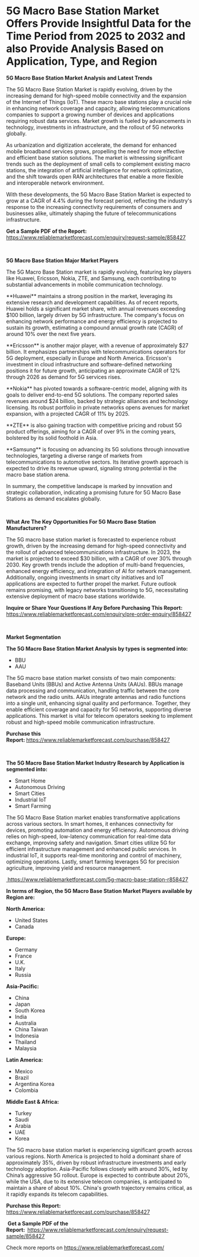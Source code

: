<p><h1>5G Macro Base Station Market Offers Provide Insightful Data for the Time Period from 2025 to 2032 and also Provide Analysis Based on Application, Type, and Region</h1></p><p><strong>5G Macro Base Station Market Analysis and Latest Trends</strong></p>
<p><p>The 5G Macro Base Station Market is rapidly evolving, driven by the increasing demand for high-speed mobile connectivity and the expansion of the Internet of Things (IoT). These macro base stations play a crucial role in enhancing network coverage and capacity, allowing telecommunications companies to support a growing number of devices and applications requiring robust data services. Market growth is fueled by advancements in technology, investments in infrastructure, and the rollout of 5G networks globally.</p><p>As urbanization and digitization accelerate, the demand for enhanced mobile broadband services grows, propelling the need for more effective and efficient base station solutions. The market is witnessing significant trends such as the deployment of small cells to complement existing macro stations, the integration of artificial intelligence for network optimization, and the shift towards open RAN architectures that enable a more flexible and interoperable network environment. </p><p>With these developments, the 5G Macro Base Station Market is expected to grow at a CAGR of 4.4% during the forecast period, reflecting the industry's response to the increasing connectivity requirements of consumers and businesses alike, ultimately shaping the future of telecommunications infrastructure.</p></p>
<p><strong>Get a Sample PDF of the Report:&nbsp;</strong> <a href="https://www.reliablemarketforecast.com/enquiry/request-sample/858427?utm_campaign=3029&utm_medium=2&utm_source=Github&utm_content=ia&utm_term=08042025&utm_id=5g-macro-base-station">https://www.reliablemarketforecast.com/enquiry/request-sample/858427</a></p>
<p>&nbsp;</p>
<p><strong>5G Macro Base Station Major Market Players</strong></p>
<p><p>The 5G Macro Base Station market is rapidly evolving, featuring key players like Huawei, Ericsson, Nokia, ZTE, and Samsung, each contributing to substantial advancements in mobile communication technology.</p><p>**Huawei** maintains a strong position in the market, leveraging its extensive research and development capabilities. As of recent reports, Huawei holds a significant market share, with annual revenues exceeding $100 billion, largely driven by 5G infrastructure. The company's focus on enhancing network performance and energy efficiency is projected to sustain its growth, estimating a compound annual growth rate (CAGR) of around 10% over the next five years.</p><p>**Ericsson** is another major player, with a revenue of approximately $27 billion. It emphasizes partnerships with telecommunications operators for 5G deployment, especially in Europe and North America. Ericsson's investment in cloud infrastructure and software-defined networking positions it for future growth, anticipating an approximate CAGR of 12% through 2026 as demand for 5G services rises.</p><p>**Nokia** has pivoted towards a software-centric model, aligning with its goals to deliver end-to-end 5G solutions. The company reported sales revenues around $24 billion, backed by strategic alliances and technology licensing. Its robust portfolio in private networks opens avenues for market expansion, with a projected CAGR of 11% by 2025.</p><p>**ZTE** is also gaining traction with competitive pricing and robust 5G product offerings, aiming for a CAGR of over 9% in the coming years, bolstered by its solid foothold in Asia.</p><p>**Samsung** is focusing on advancing its 5G solutions through innovative technologies, targeting a diverse range of markets from telecommunications to automotive sectors. Its iterative growth approach is expected to drive its revenue upward, signaling strong potential in the macro base station arena. </p><p>In summary, the competitive landscape is marked by innovation and strategic collaboration, indicating a promising future for 5G Macro Base Stations as demand escalates globally.</p></p>
<p>&nbsp;</p>
<p><strong>What Are The Key Opportunities For 5G Macro Base Station Manufacturers?</strong></p>
<p><p>The 5G macro base station market is forecasted to experience robust growth, driven by the increasing demand for high-speed connectivity and the rollout of advanced telecommunications infrastructure. In 2023, the market is projected to exceed $30 billion, with a CAGR of over 30% through 2030. Key growth trends include the adoption of multi-band frequencies, enhanced energy efficiency, and integration of AI for network management. Additionally, ongoing investments in smart city initiatives and IoT applications are expected to further propel the market. Future outlook remains promising, with legacy networks transitioning to 5G, necessitating extensive deployment of macro base stations worldwide.</p></p>
<p><strong>Inquire or Share Your Questions If Any Before Purchasing This Report:</strong> <a href="https://www.reliablemarketforecast.com/enquiry/pre-order-enquiry/858427?utm_campaign=3029&utm_medium=2&utm_source=Github&utm_content=ia&utm_term=08042025&utm_id=5g-macro-base-station">https://www.reliablemarketforecast.com/enquiry/pre-order-enquiry/858427</a></p>
<p>&nbsp;</p>
<p><strong>Market Segmentation</strong></p>
<p><strong>The 5G Macro Base Station Market Analysis by types is segmented into:</strong></p>
<p><ul><li>BBU</li><li>AAU</li></ul></p>
<p><p>The 5G macro base station market consists of two main components: Baseband Units (BBUs) and Active Antenna Units (AAUs). BBUs manage data processing and communication, handling traffic between the core network and the radio units. AAUs integrate antennas and radio functions into a single unit, enhancing signal quality and performance. Together, they enable efficient coverage and capacity for 5G networks, supporting diverse applications. This market is vital for telecom operators seeking to implement robust and high-speed mobile communication infrastructure.</p></p>
<p><strong>Purchase this Report:&nbsp;</strong><a href="https://www.reliablemarketforecast.com/purchase/858427?utm_campaign=3029&utm_medium=2&utm_source=Github&utm_content=ia&utm_term=08042025&utm_id=5g-macro-base-station">https://www.reliablemarketforecast.com/purchase/858427</a></p>
<p>&nbsp;</p>
<p><strong>The 5G Macro Base Station Market Industry Research by Application is segmented into:</strong></p>
<p><ul><li>Smart Home</li><li>Autonomous Driving</li><li>Smart Cities</li><li>Industrial IoT</li><li>Smart Farming</li></ul></p>
<p><p>The 5G Macro Base Station market enables transformative applications across various sectors. In smart homes, it enhances connectivity for devices, promoting automation and energy efficiency. Autonomous driving relies on high-speed, low-latency communication for real-time data exchange, improving safety and navigation. Smart cities utilize 5G for efficient infrastructure management and enhanced public services. In industrial IoT, it supports real-time monitoring and control of machinery, optimizing operations. Lastly, smart farming leverages 5G for precision agriculture, improving yield and resource management.</p></p>
<p><a href="https://www.reliablemarketforecast.com/5g-macro-base-station-r858427?utm_campaign=3029&utm_medium=2&utm_source=Github&utm_content=ia&utm_term=08042025&utm_id=5g-macro-base-station">&nbsp;https://www.reliablemarketforecast.com/5g-macro-base-station-r858427</a></p>
<p><strong>In terms of Region, the 5G Macro Base Station Market Players available by Region are:</strong></p>
<p>
    <p> <strong> North America: </strong>
        <ul>
            <li>United States</li>
            <li>Canada</li>
        </ul>
        </p> 
    <p> <strong> Europe: </strong>
        <ul>
            <li>Germany</li>
            <li>France</li>
            <li>U.K.</li>
            <li>Italy</li>
            <li>Russia</li>
        </ul>
        </p> 
    <p> <strong> Asia-Pacific: </strong>
        <ul>
            <li>China</li>
            <li>Japan</li>
            <li>South Korea</li>
            <li>India</li>
            <li>Australia</li>
            <li>China Taiwan</li>
            <li>Indonesia</li>
            <li>Thailand</li>
            <li>Malaysia</li>
        </ul>
        </p> 
    <p> <strong> Latin America: </strong>
        <ul>
            <li>Mexico</li>
            <li>Brazil</li>
            <li>Argentina Korea</li>
            <li>Colombia</li>
        </ul>
        </p> 
    <p> <strong> Middle East & Africa: </strong>
        <ul>
            <li>Turkey</li>
            <li>Saudi</li>
            <li>Arabia</li>
            <li>UAE</li>
            <li>Korea</li>
        </ul>
    </p>
    </p>
<p><p>The 5G macro base station market is experiencing significant growth across various regions. North America is projected to hold a dominant share of approximately 35%, driven by robust infrastructure investments and early technology adoption. Asia-Pacific follows closely with around 30%, led by China’s aggressive 5G rollout. Europe is expected to contribute about 20%, while the USA, due to its extensive telecom companies, is anticipated to maintain a share of about 10%. China's growth trajectory remains critical, as it rapidly expands its telecom capabilities.</p></p>
<p><strong>Purchase this Report: </strong><a href="https://www.reliablemarketforecast.com/purchase/858427?utm_campaign=3029&utm_medium=2&utm_source=Github&utm_content=ia&utm_term=08042025&utm_id=5g-macro-base-station">https://www.reliablemarketforecast.com/purchase/858427</a></p>
<p>&nbsp;<strong>Get a Sample PDF of the Report:&nbsp;&nbsp;</strong><a href="https://www.reliablemarketforecast.com/enquiry/request-sample/858427?utm_campaign=3029&utm_medium=2&utm_source=Github&utm_content=ia&utm_term=08042025&utm_id=5g-macro-base-station">https://www.reliablemarketforecast.com/enquiry/request-sample/858427</a></p>
<p><strong></strong></p>
<p>Check more reports on <a href="https://www.reliablemarketforecast.com/?utm_campaign=3029&utm_medium=2&utm_source=Github&utm_content=ia&utm_term=08042025&utm_id=5g-macro-base-station">https://www.reliablemarketforecast.com/</a></p>